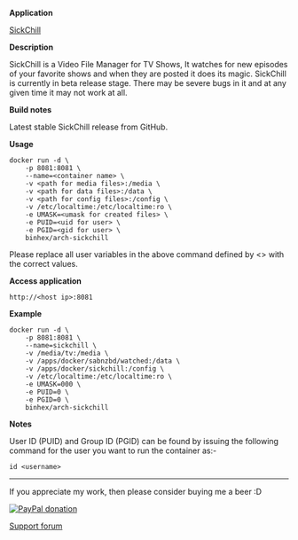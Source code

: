 **Application**

[SickChill](https://github.com/sickChill/SickChill)

**Description**

SickChill is a Video File Manager for TV Shows, It watches for new episodes of your favorite shows and when they are posted it does its magic. SickChill is currently in beta release stage. There may be severe bugs in it and at any given time it may not work at all.

**Build notes**

Latest stable SickChill release from GitHub.

**Usage**
```
docker run -d \
    -p 8081:8081 \
    --name=<container name> \
    -v <path for media files>:/media \
    -v <path for data files>:/data \
    -v <path for config files>:/config \
    -v /etc/localtime:/etc/localtime:ro \
    -e UMASK=<umask for created files> \
    -e PUID=<uid for user> \
    -e PGID=<gid for user> \
    binhex/arch-sickchill
```

Please replace all user variables in the above command defined by <> with the correct values.

**Access application**

`http://<host ip>:8081`

**Example**
```
docker run -d \
    -p 8081:8081 \
    --name=sickchill \
    -v /media/tv:/media \
    -v /apps/docker/sabnzbd/watched:/data \
    -v /apps/docker/sickchill:/config \
    -v /etc/localtime:/etc/localtime:ro \
    -e UMASK=000 \
    -e PUID=0 \
    -e PGID=0 \
    binhex/arch-sickchill
```

**Notes**

User ID (PUID) and Group ID (PGID) can be found by issuing the following command for the user you want to run the container as:-

```
id <username>
```
___
If you appreciate my work, then please consider buying me a beer  :D

[![PayPal donation](https://www.paypal.com/en_US/i/btn/btn_donate_SM.gif)](https://www.paypal.com/cgi-bin/webscr?cmd=_s-xclick&hosted_button_id=MM5E27UX6AUU4)

[Support forum](https://forums.unraid.net/topic/74912-support-binhex-sickchill/)